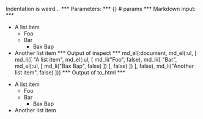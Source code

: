 Indentation is weird...
*** Parameters: ***
{} # params 
*** Markdown input: ***
*   A list item
    * Foo
    * Bar
      * Bax
    Bap
*   Another list item
*** Output of inspect ***
md_el(:document, md_el(:ul, [
	md_li([
	"A list item",
	md_el(:ul, [
	md_li("Foo", false),
	md_li([
	"Bar",
	md_el(:ul, [
	md_li("Bax Bap", false)
])
], false)
])
], false),
	md_li("Another list item", false)
]))
*** Output of to_html ***
<ul>
<li>A list item
<ul>
<li>Foo</li>

<li>Bar
<ul>
<li>Bax Bap</li>
</ul>
</li>
</ul>
</li>

<li>Another list item</li>
</ul>
